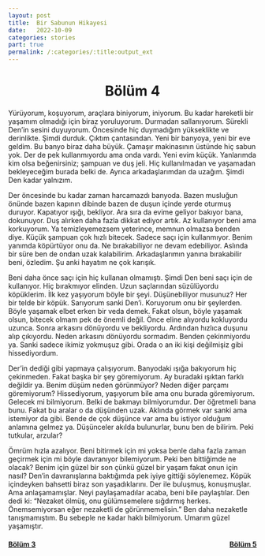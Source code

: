 ```yaml
---
layout: post
title:  Bir Sabunun Hikayesi
date:   2022-10-09
categories: stories
part: true
permalink: /:categories/:title:output_ext
---
```


<center>
<h1>Bölüm 4</h1>
</center>

Yürüyorum, koşuyorum, araçlara biniyorum, iniyorum. Bu kadar hareketli bir yaşamım olmadığı için biraz yoruluyorum. Durmadan sallanıyorum. Sürekli Den’in sesini duyuyorum. Öncesinde hiç duymadığım yükseklikte ve derinlikte. Şimdi durduk. Çıktım çantasından. Yeni bir banyoya, yeni bir eve geldim. Bu banyo biraz daha büyük. Çamaşır makinasının üstünde hiç sabun yok. Der de pek kullanmıyordu ama onda vardı. Yeni evim küçük. Yanlarımda kim olsa beğenirsiniz; şampuan ve duş jeli. Hiç kullanılmadan ve yaşamadan bekleyeceğim burada belki de. Ayrıca arkadaşlarımdan da uzağım. Şimdi Den kadar yalnızım.

Der öncesinde bu kadar zaman harcamazdı banyoda. Bazen musluğun önünde bazen kapının dibinde bazen de duşun içinde yerde oturmuş duruyor. Kapatıyor ışığı, bekliyor. Ara sıra da evime geliyor bakıyor bana, dokunuyor. Duş alırken daha fazla dikkat ediyor artık. Az kullanıyor beni ama korkuyorum. Ya temizleyemezsem yeterince, memnun olmazsa benden diye. Küçük şampuan çok hızlı bitecek. Sadece saçı için kullanmıyor. Benim yanımda köpürtüyor onu da. Ne bırakabiliyor ne devam edebiliyor. Aslında bir süre ben de ondan uzak kalabilirim. Arkadaşlarımın yanına bırakabilir beni, özledim. Şu anki hayatım ne çok karışık.

Beni daha önce saçı için hiç kullanan olmamıştı. Şimdi Den beni saçı için de kullanıyor. Hiç bırakmıyor elinden. Uzun saçlarından süzülüyordu köpüklerim. İlk kez yaşıyorum böyle bir şeyi. Düşünebiliyor musunuz? Her bir telde bir köpük. Sarıyorum sanki Den’i. Koruyorum onu bir şeylerden. Böyle yaşamak elbet erken bir veda demek. Fakat olsun, böyle yaşamak olsun, bitecek olmam pek de önemli değil. Önce eline alıyordu kokluyordu uzunca. Sonra arkasını dönüyordu ve bekliyordu. Ardından hızlıca duşunu alıp çıkıyordu. Neden arkasını dönüyordu sormadım. Benden çekinmiyordu ya. Sanki sadece ikimiz yokmuşuz gibi. Orada o an iki kişi değilmişiz gibi hissediyordum.

Der’in dediği gibi yapmaya çalışıyorum. Banyodaki ışığa bakıyorum hiç çekinmeden. Fakat başka bir şey göremiyorum. Ay buradaki ışıktan farklı değildir ya. Benim düşüm neden görünmüyor? Neden diğer parçamı göremiyorum? Hissediyorum, yaşıyorum bile ama onu burada göremiyorum. Gelecek mi bilmiyorum. Belki de bakmayı bilmiyorumdur. Der öğretmeli bana bunu. Fakat bu aralar o da düşünden uzak. Aklında görmek var sanki ama istemiyor da gibi. Bende de çok düşünce var ama bu istiyor olduğum anlamına gelmez ya. Düşünceler akılda bulunurlar, bunu ben de bilirim. Peki tutkular, arzular?

Ömrüm hızla azalıyor. Beni bitirmek için mi yoksa benle daha fazla zaman geçirmek için mi böyle davranıyor bilemiyorum. Peki ben bittiğimde ne olacak? Benim için güzel bir son çünkü güzel bir yaşam fakat onun için nasıl? Den’in davranışlarına baktığımda pek iyiye gittiği söylenemez. Köpük içindeyken bahsetti biraz son yaşadıklarını. Der ile buluşmuş,  konuşmuşlar. Ama anlaşamamışlar. Neyi paylaşamadılar acaba, beni bile paylaştılar. Den dedi ki: “Nezaket ölmüş, onu gülümsemelere sığdırmış herkes. Önemsemiyorsan eğer nezaketli de görünmemelisin.” Ben daha nezaketle tanışmamıştım. Bu sebeple ne kadar haklı bilmiyorum. Umarım güzel yaşamıştır.

<h4><a style="float: left;" href="/stories/bir-sabunun-hikayesi-3.html"/>Bölüm 3<a style="float: right;" href="/stories/bir-sabunun-hikayesi-5.html"/>Bölüm 5</h4>
